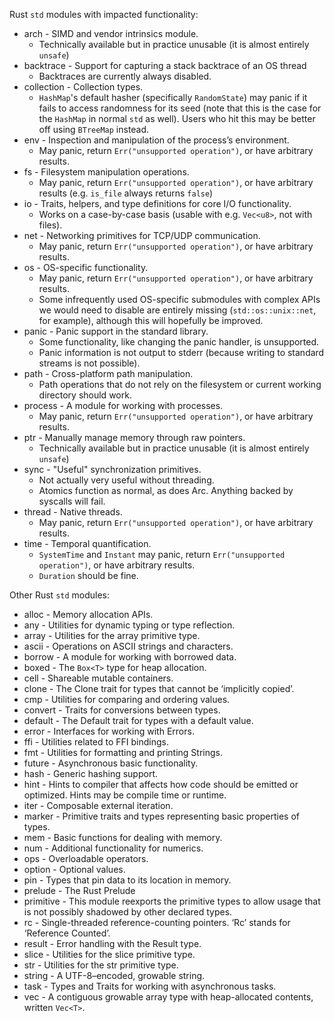 Rust `std` modules with impacted functionality:
- arch - SIMD and vendor intrinsics module.
    - Technically available but in practice unusable (it is almost entirely `unsafe`)
- backtrace - Support for capturing a stack backtrace of an OS thread
    - Backtraces are currently always disabled.
- collection - Collection types.
    - `HashMap`'s default hasher (specifically `RandomState`) may panic if it fails to access randomness for its seed (note that this is the case for the `HashMap` in normal `std` as well). Users who hit this may be better off using `BTreeMap` instead.
- env - Inspection and manipulation of the process’s environment.
    - May panic, return `Err("unsupported operation")`, or have arbitrary results.
- fs - Filesystem manipulation operations.
    - May panic, return `Err("unsupported operation")`, or have arbitrary results (e.g. `is_file` always returns `false`)
- io - Traits, helpers, and type definitions for core I/O functionality.
    - Works on a case-by-case basis (usable with e.g. `Vec<u8>`, not with files).
- net - Networking primitives for TCP/UDP communication.
    - May panic, return `Err("unsupported operation")`, or have arbitrary results.
- os - OS-specific functionality.
    - May panic, return `Err("unsupported operation")`, or have arbitrary results.
    - Some infrequently used OS-specific submodules with complex APIs we would need to disable are entirely missing (`std::os::unix::net`, for example), although this will hopefully be improved.
- panic - Panic support in the standard library.
    - Some functionality, like changing the panic handler, is unsupported.
    - Panic information is not output to stderr (because writing to standard streams is not possible).
- path - Cross-platform path manipulation.
    - Path operations that do not rely on the filesystem or current working directory should work.
- process - A module for working with processes.
    - May panic, return `Err("unsupported operation")`, or have arbitrary results.
- ptr - Manually manage memory through raw pointers.
    - Technically available but in practice unusable (it is almost entirely `unsafe`)
- sync - "Useful" synchronization primitives.
    - Not actually very useful without threading.
    - Atomics function as normal, as does Arc. Anything backed by syscalls will fail.
- thread - Native threads.
    - May panic, return `Err("unsupported operation")`, or have arbitrary results.
- time - Temporal quantification.
    - `SystemTime` and `Instant` may panic, return `Err("unsupported operation")`, or have arbitrary results.
    - `Duration` should be fine.


Other Rust `std` modules:
- alloc - Memory allocation APIs.
- any - Utilities for dynamic typing or type reflection.
- array - Utilities for the array primitive type.
- ascii - Operations on ASCII strings and characters.
- borrow - A module for working with borrowed data.
- boxed - The `Box<T>` type for heap allocation.
- cell - Shareable mutable containers.
- clone - The Clone trait for types that cannot be ‘implicitly copied’.
- cmp - Utilities for comparing and ordering values.
- convert - Traits for conversions between types.
- default - The Default trait for types with a default value.
- error - Interfaces for working with Errors.
- ffi - Utilities related to FFI bindings.
- fmt - Utilities for formatting and printing Strings.
- future - Asynchronous basic functionality.
- hash - Generic hashing support.
- hint - Hints to compiler that affects how code should be emitted or optimized. Hints may be compile time or runtime.
- iter - Composable external iteration.
- marker - Primitive traits and types representing basic properties of types.
- mem - Basic functions for dealing with memory.
- num - Additional functionality for numerics.
- ops - Overloadable operators.
- option - Optional values.
- pin - Types that pin data to its location in memory.
- prelude - The Rust Prelude
- primitive - This module reexports the primitive types to allow usage that is not possibly shadowed by other declared types.
- rc - Single-threaded reference-counting pointers. ‘Rc’ stands for ‘Reference Counted’.
- result - Error handling with the Result type.
- slice - Utilities for the slice primitive type.
- str - Utilities for the str primitive type.
- string - A UTF-8–encoded, growable string.
- task - Types and Traits for working with asynchronous tasks.
- vec - A contiguous growable array type with heap-allocated contents, written `Vec<T>`.
